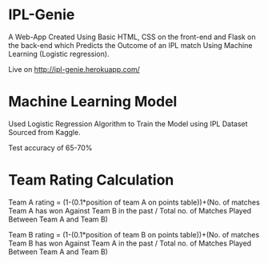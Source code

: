 # IPL-Genie

A Web-App Created Using Basic HTML, CSS on the front-end and Flask on the back-end which Predicts the Outcome of an IPL
match Using Machine Learning (Logistic regression).

Live on http://ipl-genie.herokuapp.com/


# Machine Learning Model
Used Logistic Regression Algorithm to Train the Model using IPL Dataset Sourced from Kaggle.

Test accuracy of 65-70%



# Team Rating Calculation

Team A rating = (1-(0.1*position of team A on points table))+(No. of matches Team A has won Against Team B in the past / Total no. of Matches Played Between Team A and Team B)

Team B rating = (1-(0.1*position of team B on points table))+(No. of matches Team B has won Against Team A in the past / Total no. of Matches Played Between Team A and Team B)
